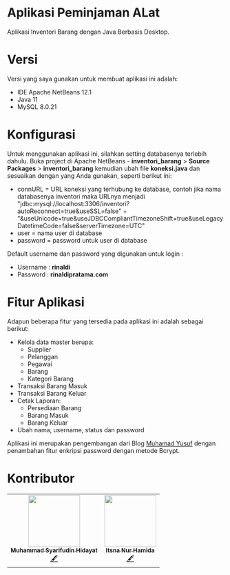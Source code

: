 # Aplikasi Peminjaman ALat
Aplikasi Inventori Barang dengan Java Berbasis Desktop.

# Versi
Versi yang saya gunakan untuk membuat aplikasi ini adalah:

- IDE Apache NetBeans 12.1
- Java 11
- MySQL 8.0.21

# Konfigurasi
Untuk menggunakan aplikasi ini, silahkan setting databasenya terlebih dahulu. Buka project di Apache NetBeans - **inventori_barang** > **Source Packages** > **inventori_barang**
kemudian ubah file **koneksi.java** dan sesuaikan dengan yang Anda gunakan, seperti berikut ini:

- connURL = URL koneksi yang terhubung ke database, contoh jika nama databasenya inventori maka URLnya menjadi "jdbc:mysql://localhost:3306/inventori?autoReconnect=true&useSSL=false"
                    + "&useUnicode=true&useJDBCCompliantTimezoneShift=true&useLegacyDatetimeCode=false&serverTimezone=UTC"
- user = nama user di database
- password = password untuk user di database

Default username dan password yang digunakan untuk login : 
- Username : **rinaldi**
- Password : **rinaldipratama.com**

# Fitur Aplikasi
Adapun beberapa fitur yang tersedia pada aplikasi ini adalah sebagai berikut:

- Kelola data master berupa:
  - Supplier
  - Pelanggan
  - Pegawai
  - Barang
  - Kategori Barang
- Transaksi Barang Masuk
- Transaksi Barang Keluar
- Cetak Laporan:
  - Persediaan Barang
  - Barang Masuk
  - Barang Keluar
- Ubah nama, username, status dan password
  
Aplikasi ini merupakan pengembangan dari Blog <a href="https://muhamadyusufppn.blogspot.com/p/aplikasi-inventori-barang-dengan-java.html" target="_blank">Muhamad Yusuf</a>
dengan penambahan fitur enkripsi password dengan metode Bcrypt.

# Kontributor
<table>
  <tr>
    <td align="center">
      <a href="https://github.com/sarephidayat"><img src="https://avatars0.githubusercontent.com/u/4905323?s=460&v=4" width="120px;" alt=""/><br /><sub><b>Muhammad Syarifudin Hidayat</b></sub></a><br /><a href="#content-muhamadyusuf" title="Content">🖋</a>
    </td>
    <td align="center">
      <a href="https://github.com/rinaldipratama"><img src="https://avatars0.githubusercontent.com/u/71593600?v=4" width="120px;" alt=""/><br /><sub><b>Itsna Nur Hamida</b></sub></a><br /><a href="#content-rinaldipratama" title="Content">🖋</a>
    </td>
  </tr>
</table>
